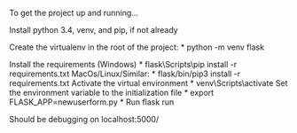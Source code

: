 To get the project up and running...

Install python 3.4, venv, and pip, if not already

Create the virtualenv in the root of the project:
    * python -m venv flask

Install the requirements (Windows)
    * flask\Scripts\pip install -r requirements.txt
MacOs/Linux/Similar:
    * flask/bin/pip3 install -r requirements.txt
Activate the virtual environment
    * venv\Scripts\activate
Set the environment variable to the initialization file
    * export FLASK_APP=newuserform.py
    * Run flask run

Should be debugging on localhost:5000/
